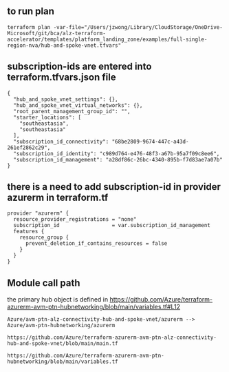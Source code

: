 ## to run plan 
```
terraform plan -var-file="/Users/jzwong/Library/CloudStorage/OneDrive-Microsoft/git/bca/alz-terraform-accelerator/templates/platform_landing_zone/examples/full-single-region-nva/hub-and-spoke-vnet.tfvars"
```

## subscription-ids are entered into terraform.tfvars.json file
```
{
  "hub_and_spoke_vnet_settings": {},
  "hub_and_spoke_vnet_virtual_networks": {},
  "root_parent_management_group_id": "",
  "starter_locations": [
    "southeastasia",
    "southeastasia"
  ],
  "subscription_id_connectivity": "68be2809-9674-447c-a43d-261ef2862c29",
  "subscription_id_identity": "c989d764-e476-48f3-a67b-95a7f09c8ee6",
  "subscription_id_management": "a28df86c-26bc-4340-895b-f7d83ae7a07b"
}
```

## there is a need to add subscription-id in provider azurerm in terraform.tf
```
provider "azurerm" {
  resource_provider_registrations = "none"
  subscription_id                 = var.subscription_id_management
  features {
    resource_group {
      prevent_deletion_if_contains_resources = false
    }
  }
}
```

## Module call path
the primary hub object is defined in https://github.com/Azure/terraform-azurerm-avm-ptn-hubnetworking/blob/main/variables.tf#L12 
```
Azure/avm-ptn-alz-connectivity-hub-and-spoke-vnet/azurerm --> Azure/avm-ptn-hubnetworking/azurerm 

https://github.com/Azure/terraform-azurerm-avm-ptn-alz-connectivity-hub-and-spoke-vnet/blob/main/main.tf

https://github.com/Azure/terraform-azurerm-avm-ptn-hubnetworking/blob/main/variables.tf

```